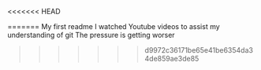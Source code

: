 <<<<<<< HEAD

=======
My first readme
I watched Youtube videos to assist my understanding of git
The pressure is getting worser
>>>>>>> d9972c36171be65e41be6354da34de859ae3de85
